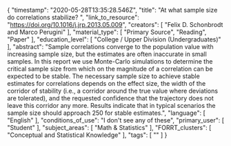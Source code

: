 {
    "timestamp": "2020-05-28T13:35:28.546Z",
    "title": "At what sample size do correlations stabilize? ",
    "link_to_resource": "https://doi.org/10.1016/j.jrp.2013.05.009",
    "creators": [
        "Felix D. Schonbrodt and Marco Perugini"
    ],
    "material_type": [
        "Primary Source",
        "Reading",
        "Paper"
    ],
    "education_level": [
        "College / Upper Division (Undergraduates)"
    ],
    "abstract": "Sample correlations converge to the population value with increasing sample size, but the estimates are often inaccurate in small samples. In this report we use Monte-Carlo simulations to determine the critical sample size from which on the magnitude of a correlation can be expected to be stable. The necessary sample size to achieve stable estimates for correlations depends on the effect size, the width of the corridor of stability (i.e., a corridor around the true value where deviations are tolerated), and the requested confidence that the trajectory does not leave this corridor any more. Results indicate that in typical scenarios the sample size should approach 250 for stable estimates.",
    "language": [
        "English"
    ],
    "conditions_of_use": "I don't see any of these",
    "primary_user": [
        "Student"
    ],
    "subject_areas": [
        "Math & Statistics"
    ],
    "FORRT_clusters": [
        "Conceptual and Statistical Knowledge"
    ],
    "tags": [
        ""
    ]
}